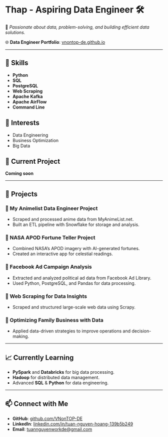 # Thap - Aspiring Data Engineer 🛠️  
🚀 *Passionate about data, problem-solving, and building efficient data solutions.*  

🌐 **Data Engineer Portfolio**: [vnontop-de.github.io](https://vnontop-de.github.io/)

---

## 🔹 Skills  
- **Python**  
- **SQL**  
- **PostgreSQL**  
- **Web Scraping**  
- **Apache Kafka**  
- **Apache AirFlow**  
- **Command Line**  

## 🔹 Interests  
- Data Engineering  
- Business Optimization  
- Big Data  

## 🔹 Current Project  
**Coming soon**  

---

## 📌 Projects  

### 🔹 My Animelist Data Engineer Project  
- Scraped and processed anime data from MyAnimeList.net.  
- Built an ETL pipeline with Snowflake for storage and analysis.  

### 🔹 NASA APOD Fortune Teller Project  
- Combined NASA’s APOD imagery with AI-generated fortunes.  
- Created an interactive app for celestial readings.  

### 🔹 Facebook Ad Campaign Analysis  
- Extracted and analyzed political ad data from Facebook Ad Library.  
- Used Python, PostgreSQL, and Pandas for data processing.  

### 🔹 Web Scraping for Data Insights  
- Scraped and structured large-scale web data using Scrapy.  

### 🔹 Optimizing Family Business with Data  
- Applied data-driven strategies to improve operations and decision-making.  

---

## 📈 Currently Learning  
- **PySpark** and **Databricks** for big data processing.  
- **Hadoop** for distributed data management.  
- Advanced **SQL** & **Python** for data engineering.  

---

## 📫 Connect with Me  
- **GitHub**: [github.com/VNonTOP-DE](https://github.com/VNonTOP-DE)  
- **LinkedIn**: [linkedin.com/in/tuan-nguyen-hoang-139b5b249](https://www.linkedin.com/in/tuan-nguyen-hoang-139b5b249)  
- **Email**: [tuannguyenworkde@gmail.com](mailto:tuannguyenworkde@gmail.com)  
